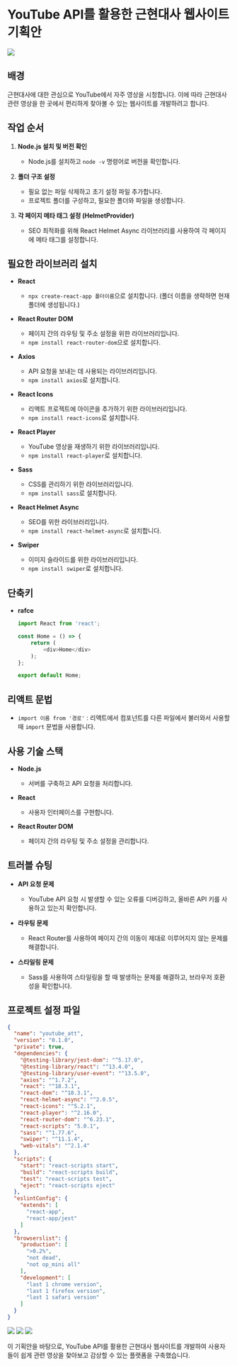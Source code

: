 # YouTube API를 활용한 근현대사 웹사이트 기획안

<img src="/img/img01.png">

## 배경
근현대사에 대한 관심으로 YouTube에서 자주 영상을 시청합니다. 이에 따라 근현대사 관련 영상을 한 곳에서 편리하게 찾아볼 수 있는 웹사이트를 개발하려고 합니다.

## 작업 순서

1. **Node.js 설치 및 버전 확인**
    - Node.js를 설치하고 `node -v` 명령어로 버전을 확인합니다.

2. **폴더 구조 설정**
    - 필요 없는 파일 삭제하고 초기 설정 파일 추가합니다.
    - 프로젝트 폴더를 구성하고, 필요한 폴더와 파일을 생성합니다.

3. **각 페이지 메타 태그 설정 (HelmetProvider)**
    - SEO 최적화를 위해 React Helmet Async 라이브러리를 사용하여 각 페이지에 메타 태그를 설정합니다.

## 필요한 라이브러리 설치

- **React**
    - `npx create-react-app 폴더이름`으로 설치합니다. (폴더 이름을 생략하면 현재 폴더에 생성됩니다.)

- **React Router DOM**
    - 페이지 간의 라우팅 및 주소 설정을 위한 라이브러리입니다.
    - `npm install react-router-dom`으로 설치합니다.

- **Axios**
    - API 요청을 보내는 데 사용되는 라이브러리입니다.
    - `npm install axios`로 설치합니다.

- **React Icons**
    - 리액트 프로젝트에 아이콘을 추가하기 위한 라이브러리입니다.
    - `npm install react-icons`로 설치합니다.

- **React Player**
    - YouTube 영상을 재생하기 위한 라이브러리입니다.
    - `npm install react-player`로 설치합니다.

- **Sass**
    - CSS를 관리하기 위한 라이브러리입니다.
    - `npm install sass`로 설치합니다.

- **React Helmet Async**
    - SEO를 위한 라이브러리입니다.
    - `npm install react-helmet-async`로 설치합니다.

- **Swiper**
    - 이미지 슬라이드를 위한 라이브러리입니다.
    - `npm install swiper`로 설치합니다.

## 단축키

- **rafce**
    ```javascript
    import React from 'react';

    const Home = () => {
        return (
            <div>Home</div>
        );
    };

    export default Home;
    ```

## 리액트 문법

- `import 이름 from '경로'` : 리액트에서 컴포넌트를 다른 파일에서 불러와서 사용할 때 `import` 문법을 사용합니다.

## 사용 기술 스택

- **Node.js**
    - 서버를 구축하고 API 요청을 처리합니다.

- **React**
    - 사용자 인터페이스를 구현합니다.

- **React Router DOM**
    - 페이지 간의 라우팅 및 주소 설정을 관리합니다.

## 트러블 슈팅

- **API 요청 문제**
    - YouTube API 요청 시 발생할 수 있는 오류를 디버깅하고, 올바른 API 키를 사용하고 있는지 확인합니다.

- **라우팅 문제**
    - React Router를 사용하여 페이지 간의 이동이 제대로 이루어지지 않는 문제를 해결합니다.

- **스타일링 문제**
    - Sass를 사용하여 스타일링을 할 때 발생하는 문제를 해결하고, 브라우저 호환성을 확인합니다.

## 프로젝트 설정 파일

```json
{
  "name": "youtube_att",
  "version": "0.1.0",
  "private": true,
  "dependencies": {
    "@testing-library/jest-dom": "^5.17.0",
    "@testing-library/react": "^13.4.0",
    "@testing-library/user-event": "^13.5.0",
    "axios": "^1.7.2",
    "react": "^18.3.1",
    "react-dom": "^18.3.1",
    "react-helmet-async": "^2.0.5",
    "react-icons": "^5.2.1",
    "react-player": "^2.16.0",
    "react-router-dom": "^6.23.1",
    "react-scripts": "5.0.1",
    "sass": "^1.77.6",
    "swiper": "^11.1.4",
    "web-vitals": "^2.1.4"
  },
  "scripts": {
    "start": "react-scripts start",
    "build": "react-scripts build",
    "test": "react-scripts test",
    "eject": "react-scripts eject"
  },
  "eslintConfig": {
    "extends": [
      "react-app",
      "react-app/jest"
    ]
  },
  "browserslist": {
    "production": [
      ">0.2%",
      "not dead",
      "not op_mini all"
    ],
    "development": [
      "last 1 chrome version",
      "last 1 firefox version",
      "last 1 safari version"
    ]
  }
}
```
<img src="/img/img02.png">
<img src="/img/img03.png">
<img src="/img/img04.png">

이 기획안을 바탕으로, YouTube API를 활용한 근현대사 웹사이트를 개발하여 사용자들이 쉽게 관련 영상을 찾아보고 감상할 수 있는 플랫폼을 구축했습니다.